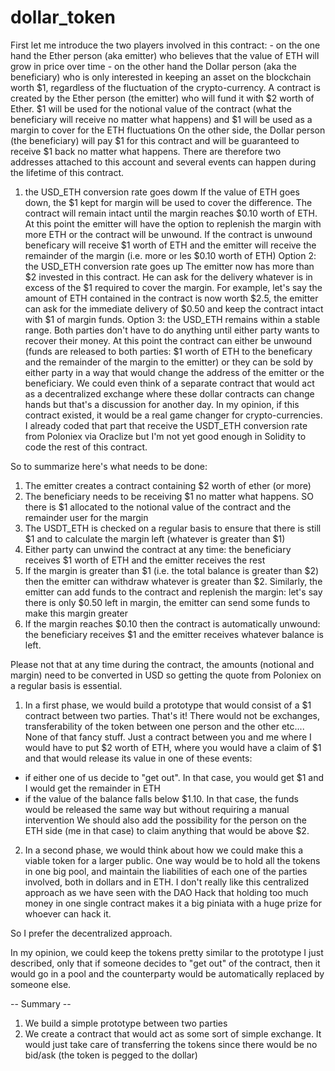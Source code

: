 # dollar_token

First let me introduce the two players involved in this contract: - on the one hand the Ether person (aka emitter) who believes that the value of ETH will grow in price over time - on the other hand the Dollar person (aka the beneficiary) who is only interested in keeping an asset on the blockchain worth $1, regardless of the fluctuation of the crypto-currency.
A contract is created by the Ether person (the emitter) who will fund it with $2 worth of Ether. $1 will be used for the notional value of the contract (what the beneficiary will receive no matter what happens) and $1 will be used as a margin to cover for the ETH fluctuations On the other side, the Dollar person (the beneficiary) will pay $1 for this contract and will be guaranteed to receive $1 back no matter what happens.
There are therefore two addresses attached to this account and several events can happen during the lifetime of this contract.
1) the USD_ETH conversion rate goes dowm If the value of ETH goes down, the $1 kept for margin will be used to cover the difference. The contract will remain intact until the margin reaches $0.10 worth of ETH. At this point the emitter will have the option to replenish the margin with more ETH or the contract will be unwound. If the contract is unwound beneficary will receive $1 worth of ETH and the emitter will receive the remainder of the margin (i.e. more or les $0.10 worth of ETH)
Option 2: the USD_ETH conversion rate goes up The emitter now has more than $2 invested in this contract. He can ask for the delivery whatever is in excess of the $1 required to cover the margin. For example, let's say the amount of ETH contained in the contract is now worth $2.5, the emitter can ask for the immediate delivery of $0.50 and keep the contract intact with $1 of margin funds.
Option 3: the USD_ETH remains within a stable range. Both parties don't have to do anything until either party wants to recover their money. At this point the contract can either be unwound (funds are released to both parties: $1 worth of ETH to the beneficary and the remainder of the margin to the emitter) or they can be sold by either party in a way that would change the address of the emitter or the beneficiary. We could even think of a separate contract that would act as a decentralized exchange where these dollar contracts can change hands but that's a discussion for another day.
In my opinion, if this contract existed, it would be a real game changer for crypto-currencies.
I already coded that part that receive the USDT_ETH conversion rate from Poloniex via Oraclize but I'm not yet good enough in Solidity to code the rest of this contract.

So to summarize here's what needs to be done:
1) The emitter creates a contract containing $2 worth of ether (or more)
2) The beneficiary needs to be receiving $1 no matter what happens. SO there is $1 allocated to the notional value of the contract and the remainder user for the margin
3) The USDT_ETH is checked on a regular basis to ensure that there is still $1 and to calculate the margin left (whatever is greater than $1)
4) Either party can unwind the contract at any time: the beneficiary receives $1 worth of ETH and the emitter receives the rest
5) If the margin is greater than $1 (i.e. the total balance is greater than $2) then the emitter can withdraw whatever is greater than $2. Similarly, the emitter can add funds to the contract and replenish the margin: let's say there is only $0.50 left in margin, the emitter can send some funds to make this margin greater
6) If the margin reaches $0.10 then the contract is automatically unwound: the beneficiary receives $1 and the emitter receives whatever balance is left.

Please not that at any time during the contract, the amounts (notional and margin) need to be converted in USD so getting the quote from Poloniex on a regular basis is essential.

1) In a first phase, we would build a prototype that would consist of a $1 contract between two parties. That's it! There would not be exchanges, transferability of the token between one person and the other etc....
None of that fancy stuff. Just a contract between you and me where I would have to put $2 worth of ETH, where you would have a claim of $1 and that would release its value in one of these events:
- if either one of us decide to "get out". In that case, you would get $1 and I would get the remainder in ETH
- if the value of the balance falls below $1.10. In that case, the funds would be released the same way but without requiring a manual intervention
We should also add the possibility for the person on the ETH side (me in that case) to claim anything that would be above $2.

2) In a second phase, we would think about how we could make this a viable token for a larger public. One way would be to hold all the tokens in one big pool, and maintain the liabilities of each one of the parties involved, both in dollars and in ETH. I don't really like this centralized approach as we have seen with the DAO Hack that holding too much money in one single contract makes it a big piniata with a huge prize for whoever can hack it.

So I prefer the decentralized approach.

In my opinion, we could keep the tokens pretty similar to the prototype I just described, only that if someone decides to "get out" of the contract, then it would go in a pool and the counterparty would be automatically replaced by someone else.

-- Summary --

1) We build a simple prototype between two parties
2) We create a contract that would act as some sort of simple exchange. It would just take care of transferring the tokens since there would be no bid/ask (the token is pegged to the dollar)

